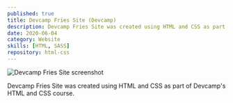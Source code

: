 ```yaml
---
published: true
title: Devcamp Fries Site (Devcamp)
description: Devcamp Fries Site was created using HTML and CSS as part of Devcamp's HTML and CSS course.
date: 2020-06-04
category: Website
skills: [HTML, SASS]
repository: html-css
---
```


![Devcamp Fries Site screenshot](/images/portfolio/Devcamp_Fries.png)

Devcamp Fries Site was created using HTML and CSS as part of Devcamp's HTML and CSS course.
